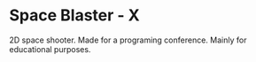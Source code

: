 Space Blaster - X
=====

2D space shooter. Made for a programing conference. Mainly for educational purposes.